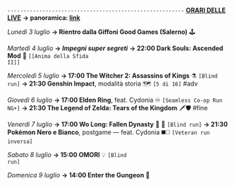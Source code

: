 <code>--------------------------------------------------------</code>
<b><u>ORARI DELLE LIVE</u></b>
<b>→ panoramica: <a href="https://trello.com/b/iKwdSGf3/sabaku">link</a></b>

<i>Lunedì 3 luglio</i>
<b>→ Rientro dalla Giffoni Good Games (Salerno)</b> 🕹️

<i>Martedì 4 luglio</i>
<b>→ <i>Impegni super segreti</i></b>
<b>→ 22:00 Dark Souls: Ascended Mod</b> 🔮 <code>[[Anima della Sfida II]]</code>

<i>Mercoledì 5 luglio</i>
<b>→ 17:00 The Witcher 2: Assassins of Kings</b> ⚗️ <code>[Blind run]</code>
<b>→ 21:30 Genshin Impact</b>, modalità storia 🗺️ <code>[5 di 16]</code> #adv

<i>Giovedì 6 luglio</i> 
<b>→ 17:00 Elden Ring</b>, feat. Cydonia ♾ <code>[Seamless Co-op Run NG+]</code>
<b>→ 21:30 The Legend of Zelda: Tears of the Kingdom</b> 🗡🛡 #fine 

<i>Venerdì 7 luglio</i>
<b>→ 17:00 Wo Long: Fallen Dynasty</b> 🥠 🐉 <code>[Blind run]</code>
<b>→ 21:30 Pokémon Nero e Bianco</b>, postgame — feat. Cydonia ◼️◻️ <code>[Veteran run inversa]</code>

<i>Sabato 8 luglio</i>
<b>→ 15:00 OMORI</b> 💡 <code>[Blind run]</code>

<i>Domenica 9 luglio</i>
<b>→ 14:00 Enter the Gungeon</b> 🔫
